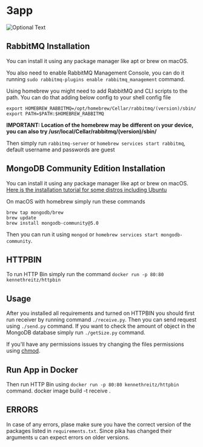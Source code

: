 # 3app
![Optional Text](../master/docs/docs.drawio.png)
## RabbitMQ Installation
You can install it using any package manager like apt or brew on macOS.

You also need to enable RabbitMQ Management Console, you can do it running `sudo rabbitmq-plugins enable rabbitmq_management` command.

Using homebrew you might need to add RabbitMQ and CLI scripts to the path.
You can do that adding below config to your shell config file
```
export HOMEBREW_RABBITMQ=/opt/homebrew/Cellar/rabbitmq/(version)/sbin/
export PATH=$PATH:$HOMEBREW_RABBITMQ
```
**IMPORTANT: Location of the homebrew may be different on your device, you can also try /usr/local/Cellar/rabbitmq/(version)/sbin/**

Then simply run `rabbitmq-server` or `homebrew services start rabbitmq`, default username and passwords are guest
## MongoDB Community Edition Installation
You can install it using any package manager like apt or brew on macOS.
[Here is the installation tutorial for some distros including Ubuntu](https://www.mongodb.com/docs/manual/tutorial/install-mongodb-on-ubuntu/)

On macOS with homebrew simply run these commands
```
brew tap mongodb/brew
brew update
brew install mongodb-community@5.0
```

Then you can run it using `mongod` or `homebrew services start mongodb-community`.
## HTTPBIN
To run HTTP Bin simply run the command `docker run -p 80:80 kennethreitz/httpbin`
## Usage
After you installed all requirements and turned on HTTPBIN you should first run receiver by running command `./receive.py`.
Then you can send request using `./send.py` command. If you want to check the amount of object in the MongoDB database simply run `./getSize.py` command.

If you'll have any permissions issues try changing the files permissions using [chmod](https://linuxcommand.org/lc3_man_pages/chmod1.html).
## Run App in Docker

Then run HTTP Bin using `docker run -p 80:80 kennethreitz/httpbin` command.
docker image build -t receive .  
## ERRORS
In case of any errors, plase make sure you have the correct version of the packages listed in `requirements.txt`.
Since pika has changed their arguments u can expect errors on older versions.
